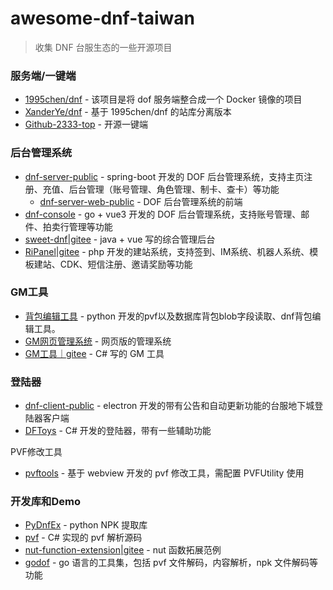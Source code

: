 # awesome-dnf-taiwan

> 收集 DNF 台服生态的一些开源项目

### 服务端/一键端
- [1995chen/dnf](https://github.com/1995chen/dnf) - 该项目是将 dof 服务端整合成一个 Docker 镜像的项目
- [XanderYe/dnf](https://github.com/XanderYe/dnf) - 基于 1995chen/dnf 的站库分离版本
- [Github-2333-top](https://github.com/Github-2333-top/docs) - 开源一键端

### 后台管理系统
- [dnf-server-public](https://github.com/onlyGuo/dnf-server-public) - spring-boot 开发的 DOF 后台管理系统，支持主页注册、充值、后台管理（账号管理、角色管理、制卡、查卡）等功能
	- [dnf-server-web-public](https://github.com/onlyGuo/dnf-server-web-public) - DOF 后台管理系统的前端
- [dnf-console](https://github.com/localhostjason/dnf-console) - go + vue3 开发的 DOF 后台管理系统，支持账号管理、邮件、拍卖行管理等功能
- [sweet-dnf|gitee](https://gitee.com/sweet_repo/sweet-dnf) - java + vue 写的综合管理后台
- [RiPanel|gitee](https://gitee.com/Roguei/ripanel/) - php 开发的建站系统，支持签到、IM系统、机器人系统、模板建站、CDK、短信注册、邀请奖励等功能

### GM工具
- [背包编辑工具](https://github.com/Zageku/DNF_pvf_python) - python 开发的pvf以及数据库背包blob字段读取、dnf背包编辑工具。
- [GM网页管理系统](https://github.com/wubin1998/DNF_GM_Tool) - 网页版的管理系统
- [GM工具｜gitee](https://gitee.com/AsakuraYou/dnf__-gm_-tools) - C# 写的 GM 工具

### 登陆器
- [dnf-client-public](https://github.com/onlyGuo/dnf-client-public) - electron 开发的带有公告和自动更新功能的台服地下城登陆器客户端
- [DFToys](https://github.com/differentrain/DFToys) - C# 开发的登陆器，带有一些辅助功能

PVF修改工具
- [pvftools](https://github.com/dof-dev/pvftools) - 基于 webview 开发的 pvf 修改工具，需配置 PVFUtility 使用

### 开发库和Demo
- [PyDnfEx](https://github.com/HsOjo/PyDnfEx) - python NPK 提取库
- [pvf](https://github.com/similing4/pvf) - C# 实现的 pvf 解析源码
- [nut-function-extension|gitee](https://gitee.com/sunstar59/nut-function-extension) - nut 函数拓展范例
- [godof](https://github.com/dof-dev/godof) - go 语言的工具集，包括 pvf 文件解码，内容解析，npk 文件解码等功能
